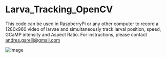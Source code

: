 # Larva_Tracking_OpenCV
This code can be used in RaspberryPi or any other computer to record a 1280x960 video of larvae and simultaneously track larval position, speed, GCaMP intensity and Aspect Ratio.
For instructions, please contact andres.garelli@gmail.com

![image](https://user-images.githubusercontent.com/55545340/157073486-b7a53b97-efcc-4fb0-b2e7-8dd5d05eb66f.png)


